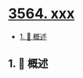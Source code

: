 # [3564. xxx](https://github.com/Tdahuyou/TNotes.leetcode/tree/main/notes/3564.%20xxx)

<!-- region:toc -->

- [1. 📝 概述](#1--概述)

<!-- endregion:toc -->

## 1. 📝 概述
